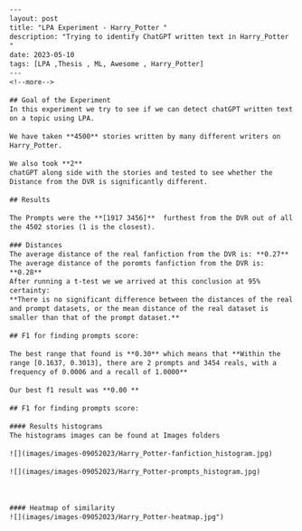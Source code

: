 
    ---
    layout: post
    title: "LPA Experiment - Harry_Potter "
    description: "Trying to identify ChatGPT written text in Harry_Potter "
    date: 2023-05-10
    tags: [LPA ,Thesis , ML, Awesome , Harry_Potter]
    ---
    <!--more-->
    
    ## Goal of the Experiment
    In this experiment we try to see if we can detect chatGPT written text on a topic using LPA.

    We have taken **4500** stories written by many different writers on Harry_Potter.
        
    We also took **2** 
    chatGPT along side with the stories and tested to see whether the Distance from the DVR is significantly different.

    ## Results
    
    The Prompts were the **[1917 3456]**  furthest from the DVR out of all the 4502 stories (1 is the closest).

    ### Distances
    The average distance of the real fanfiction from the DVR is: **0.27**
    The average distance of the poromts fanfiction from the DVR is: **0.28**
    After running a t-test we we arrived at this conclusion at 95% certainty:
    **There is no significant difference between the distances of the real and prompt datasets, or the mean distance of the real dataset is smaller than that of the prompt dataset.**

    ## F1 for finding prompts score:
    
    The best range that found is **0.30** which means that **Within the range [0.1637, 0.3013], there are 2 prompts and 3454 reals, with a frequency of 0.0006 and a recall of 1.0000**
    
    Our best f1 result was **0.00 **
    
    ## F1 for finding prompts score:

    #### Results histograms
    The histograms images can be found at Images folders

    ![](images/images-09052023/Harry_Potter-fanfiction_histogram.jpg)

    ![](images/images-09052023/Harry_Potter-prompts_histogram.jpg)


    
    #### Heatmap of similarity 
    ![](images/images-09052023/Harry_Potter-heatmap.jpg")
    
    